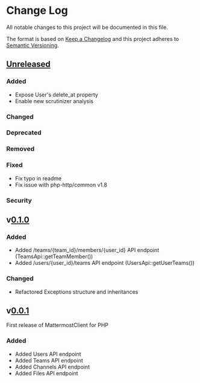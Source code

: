 # Change Log
All notable changes to this project will be documented in this file.

The format is based on [Keep a Changelog](http://keepachangelog.com/)
and this project adheres to [Semantic Versioning](http://semver.org/).

## [Unreleased](#unreleased)
### Added
- Expose User's delete_at property
- Enable new scrutinizer analysis
### Changed
### Deprecated
### Removed
### Fixed
- Fix typo in readme
- Fix issue with php-http/common v1.8
### Security

## v[0.1.0](https://github.com/thePanz/MattermostClient/releases/tag/0.1.0)
### Added
- Added /teams/{team_id}/members/{user_id} API endpoint (TeamsApi::getTeamMember())
- Added /users/{user_id}/teams API endpoint (UsersApi::getUserTeams())

### Changed
- Refactored Exceptions structure and inheritances

## v[0.0.1](https://github.com/thePanz/MattermostClient/releases/tag/0.0.1)

First release of MattermostClient for PHP

### Added
- Added Users API endpoint
- Added Teams API endpoint
- Added Channels API endpoint
- Added Files API endpoint
